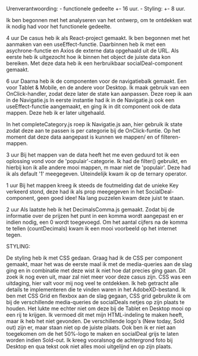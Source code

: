 

Urenverantwoording:
    -   functionele gedeelte +- 16 uur.
    -   Styling: +- 8 uur.

Ik ben begonnen met het analyseren van het ontwerp, om te ontdekken wat ik 
nodig had voor het functionele gedeelte.

4 uur
De casus heb ik als React-project gemaakt.
Ik ben begonnen met het aanmaken van een useEffect-functie.
Daarbinnen heb ik met een asychrone-functie en Axios de externe data opgehaald uit de URL.
Als eerste heb ik uitgezocht hoe ik binnen het object de juiste data kon bereiken.
Met deze data heb ik een herbruikbaar socialDeal-component gemaakt.

6 uur
Daarna heb ik de componenten voor de navigatiebalk gemaakt. 
Een voor Tablet & Mobile, en de andere voor Desktop.
Ik maak gebruik van een OnClick-handler, zodat deze later de state kan aanpassen. 
Deze roep ik aan in de Navigatie.js
In eerste instantie had ik in de Navigatie.js ook een useEffect-functie aangemaakt,
en ging ik in dit component ook de data mappen. Deze heb ik er later uitgehaald.

In het completeCategory.js roep ik Navigatie.js aan, hier gebruik ik state 
zodat deze aan te passen is per categorie bij de OnClick-funtie.
Op het moment dat deze data aangepast is kunnen we mappen/ en of filteren-mappen.

3 uur
Bij het mappen van de data heeft het me even geduurd tot ik een oplossing vond voor de 
'populair'-categorie. Ik had de filter() gebruikt, en hierbij kon ik alle andere mooi mappen, m
maar niet de 'populair'. Deze had ik als default '1' meegegeven. Uiteindelijk kwam ik op
de ternary operator.

1 uur
Bij het mappen kreeg ik steeds de foutmelding dat de unieke Key verkeerd stond, deze had ik
als prop meegegeven in het SocialDeal-component, geen goed idee! Na lang puzzelen kwam 
deze juist te staan. 


2 uur 
Als laatste heb ik het DecimalsComma.js gemaakt. Zodat bij de informatie over de 
prijzen het punt in een komma wordt aangepast en er indien nodig, een 0 wordt toegevoegd.
Om het aantal cijfers na de komma te tellen (countDecimals) kwam ik een mooi voorbeeld op het internet
tegen.


STYLING:

De styling heb ik met CSS gedaan. 
Graag had ik de CSS per component gemaakt, maar het was de eerste maal ik met de 
media-queries aan de slag ging en in combinatie met deze wist ik niet hoe dat precies ging 
gaan. Dit zoek ik nog even uit, maar zal niet meer voor deze casus zijn. 
CSS was een uitdaging, hier valt voor mij nog veel te ontdekken. 
Ik heb getracht alle details te implementeren die te vinden waren in het AdobeXD-bestand.
Ik ben met CSS Grid en flexbox aan de slag gegaan, CSS grid gebruikte ik om bij de 
verschillende media-queries de socialDeals netjes op zijn plaats te houden. Het lukte me 
echter niet om deze bij de Tablet en Desktop mooi op een rij te krijgen. Ik vermoed dit met
mijn HTML-indeling te maken heeft, maar ik heb het niet gevonden. 
De verschillende logo's (New today, Sold out) zijn er, maar staan niet op de juiste plaats.
Ook ben ik er niet aan toegekomen om de het 50%-logo te maken en socialDeal grijs te laten
worden indien Sold-out. 
Ik kreeg vooralsnog de achtergrond foto bij Desktop en qua tekst ook niet alles mooi uitgelijnd en op zijn plaats. 

